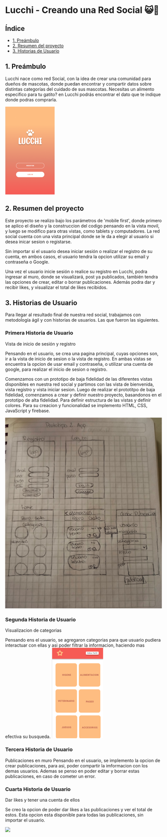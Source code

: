 # Lucchi - Creando una Red Social 😺🐶

## Índice

- [1. Preámbulo](#1-preámbulo)
- [2. Resumen del proyecto](#2-resumen-del-proyecto)
- [3. Historias de Usuario](#3-Historias-de-Usuario)

## 1. Preámbulo

Lucchi nace como red Social, con la idea de crear una comunidad para dueños de mascotas, donde puedan encontrar y compartir datos sobre distintas categorías del cuidado de sus mascotas.
Necesitas un alimento especifico para tu gatito? en Lucchi podrás encontrar el dato que te indique donde podras comprarla.

<img src="src/imgREADME/welcomeLucchi.png">

## 2. Resumen del proyecto

Este proyecto se realizo bajo los parámetros de 'mobile first', donde primero se aplico el diseño y la construccion del codigo pensando en la vista movil, y luego se modifico para otras vistas, como tablets y computadores.
La red social cuenta con una vista principal donde se le da a elegir al usuario si desea inicar sesion o registarse.

Sin importar si el usuario desea iniciar sesión o realizar el registro de su cuenta, en ambos casos, el usuario tendra la opcion utilizar su email y contraseña o Google.

Una vez el usuario inicie sesión o realice su registro en Lucchi, podra ingresar al muro, donde se visualizará, post ya publicados, también tendra las opciones de crear, editar o borrar publicaciones. Además podra dar y recibir likes, y visualizar el total de likes recibidos.

## 3. Historias de Usuario

Para llegar al resultado final de nuestra red social, trabajamos con metodología ágil y con historias de usuarios. Las que fueron las siguientes.

### Primera Historia de Usuario

Vista de inicio de sesión y registro

Pensando en el usuario, se crea una pagina principal, cuyas opciones son, ir a la vista de inicio de sesion o la vista de registro. En ambas vistas se encuentra la opcion de usar email y contraseña, o utilizar una cuenta de google, para realizar el inicio de sesion o registro.

Comenzamos con un prototipo de baja fidelidad de las diferentes vistas disponibles en nuestra red social y partimos con las vista de bienvenida, vista registro y vista iniciar sesion. Luego de realizar el prototitpo de baja fidelidad, comenzamos a crear y definir nuestro proyecto, basandonos en el prototipo de alta fidelidad. Para definir estructura de las vistas y definir colores. Para su creacion y funcionalidad se implemento HTML, CSS, JavaScript y firebase.

<img src="src/imgREADME/prototipoBaja.png">

### Segunda Historia de Usuario

Visualizacion de categorias

Pensando ens el usuario, se agregaron categorias para que usuario pudiera interactuar con ellas y asi poder filtrar la informacion, haciendo mas efectiva su busqueda.
<img src="src/imgREADME/categoriasLucchi.png">

### Tercera Historia de Usuario

Publicaciones en muro
Pensando en el usuario, se implemento la opcion de crear publicaciones, para asi, poder compartir la imformacion con los demas usuarios. Ademas se penso en poder editar y borrar estas publicaciones, en caso de cometer un error.

### Cuarta Historia de Usuario

Dar likes y tener una cuenta de ellos

Se creo la opcion de poder dar likes a las publicaciones y ver el total de estos. Esta opcion esta disponible para todas las publicaciones, sin importar el usuario.

<img src="src/imgREADME/publicacionesPost.png">
